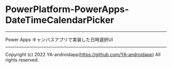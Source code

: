 # PowerPlatform-PowerApps-DateTimeCalendarPicker

---

Power Apps キャンバスアプリで実装した日時選択UI

---

Copyright (c) 2022 YA-androidapp(https://github.com/YA-androidapp) All rights reserved.
